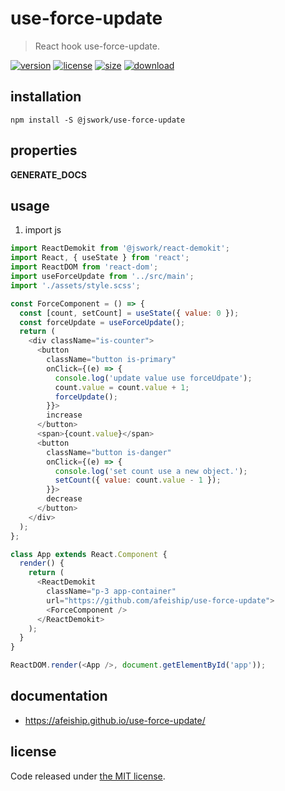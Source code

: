 # use-force-update
> React hook use-force-update.

[![version][version-image]][version-url]
[![license][license-image]][license-url]
[![size][size-image]][size-url]
[![download][download-image]][download-url]

## installation
```shell
npm install -S @jswork/use-force-update
```

## properties
__GENERATE_DOCS__

## usage
1. import js
  ```js
  import ReactDemokit from '@jswork/react-demokit';
  import React, { useState } from 'react';
  import ReactDOM from 'react-dom';
  import useForceUpdate from '../src/main';
  import './assets/style.scss';

  const ForceComponent = () => {
    const [count, setCount] = useState({ value: 0 });
    const forceUpdate = useForceUpdate();
    return (
      <div className="is-counter">
        <button
          className="button is-primary"
          onClick={(e) => {
            console.log('update value use forceUdpate');
            count.value = count.value + 1;
            forceUpdate();
          }}>
          increase
        </button>
        <span>{count.value}</span>
        <button
          className="button is-danger"
          onClick={(e) => {
            console.log('set count use a new object.');
            setCount({ value: count.value - 1 });
          }}>
          decrease
        </button>
      </div>
    );
  };

  class App extends React.Component {
    render() {
      return (
        <ReactDemokit
          className="p-3 app-container"
          url="https://github.com/afeiship/use-force-update">
          <ForceComponent />
        </ReactDemokit>
      );
    }
  }

  ReactDOM.render(<App />, document.getElementById('app'));
  ```

## documentation
- https://afeiship.github.io/use-force-update/


## license
Code released under [the MIT license](https://github.com/afeiship/use-force-update/blob/master/LICENSE.txt).

[version-image]: https://img.shields.io/npm/v/@jswork/use-force-update
[version-url]: https://npmjs.org/package/@jswork/use-force-update

[license-image]: https://img.shields.io/npm/l/@jswork/use-force-update
[license-url]: https://github.com/afeiship/use-force-update/blob/master/LICENSE.txt

[size-image]: https://img.shields.io/bundlephobia/minzip/@jswork/use-force-update
[size-url]: https://github.com/afeiship/use-force-update/blob/master/dist/use-force-update.min.js

[download-image]: https://img.shields.io/npm/dm/@jswork/use-force-update
[download-url]: https://www.npmjs.com/package/@jswork/use-force-update
